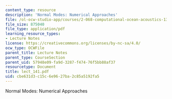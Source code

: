 ```yaml
---
content_type: resource
description: 'Normal Modes: Numerical Approaches'
file: /ol-ocw-studio-app/courses/2-068-computational-ocean-acoustics-13-853-spring-2003/cbe631d3c15c6e9627ba2c85a5192fa5_lect_141.pdf
file_size: 875040
file_type: application/pdf
learning_resource_types:
- Lecture Notes
license: https://creativecommons.org/licenses/by-nc-sa/4.0/
ocw_type: OCWFile
parent_title: Lecture Notes
parent_type: CourseSection
parent_uid: 57948e09-fa9d-3287-f474-76f5bb88af37
resourcetype: Document
title: lect_141.pdf
uid: cbe631d3-c15c-6e96-27ba-2c85a5192fa5
---
```

Normal Modes: Numerical Approaches